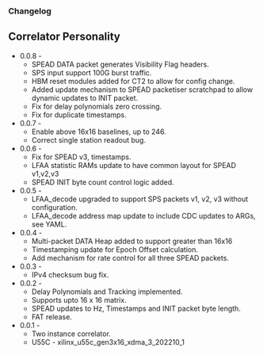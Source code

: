 ### Changelog
## Correlator Personality
* 0.0.8 - 
    * SPEAD DATA packet generates Visibility Flag headers.
    * SPS input support 100G burst traffic.
    * HBM reset modules added for CT2 to allow for config change.
    * Added update mechanism to SPEAD packetiser scratchpad to allow dynamic updates to INIT packet.
    * Fix for delay polynomials zero crossing.
    * Fix for duplicate timestamps.
* 0.0.7 - 
    * Enable above 16x16 baselines, up to 246.
    * Correct single station readout bug.
* 0.0.6 - 
    * Fix for SPEAD v3, timestamps.
    * LFAA statistic RAMs update to have common layout for SPEAD v1,v2,v3
    * SPEAD INIT byte count control logic added.
* 0.0.5 - 
    * LFAA_decode upgraded to support SPS packets v1, v2, v3 without configuration.
    * LFAA_decode address map update to include CDC updates to ARGs, see YAML.
* 0.0.4 - 
    * Multi-packet DATA Heap added to support greater than 16x16
    * Timestamping update for Epoch Offset calculation.
    * Add mechanism for rate control for all three SPEAD packets.
* 0.0.3 - 
    * IPv4 checksum bug fix.
* 0.0.2 - 
    * Delay Polynomials and Tracking implemented.
    * Supports upto 16 x 16 matrix.
    * SPEAD updates to Hz, Timestamps and INIT packet byte length.
    * FAT release.
* 0.0.1 - 
    * Two instance correlator.
    * U55C  - xilinx_u55c_gen3x16_xdma_3_202210_1
